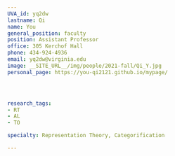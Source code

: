 ```yaml
---
UVA_id: yq2dw
lastname: Qi
name: You
general_position: faculty
position: Assistant Professor
office: 305 Kerchof Hall
phone: 434-924-4936
email: yq2dw@virginia.edu
image: __SITE_URL__/img/people/2021-fall/Qi_Y.jpg
personal_page: https://you-qi2121.github.io/mypage/




research_tags:
- RT
- AL
- TO

specialty: Representation Theory, Categorification

---
```


